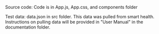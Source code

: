 Source code: Code is in App.js, App.css, and components folder

Test data: data.json in src folder. This data was pulled from smart health. Instructions on pulling data will be provided in "User Manual" in the documentation folder.